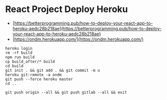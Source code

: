 # React Project Deploy Heroku
- [https://betterprogramming.pub/how-to-deploy-your-react-app-to-heroku-aedc28b218ae](https://betterprogramming.pub/how-to-deploy-your-react-app-to-heroku-aedc28b218ae)
- [https://ondm.herokuapp.com/](https://ondm.herokuapp.com/)
```nec
heroku login
rm -rf build
npm run build
cp build_after/* build
cd build
git init . && git add . && git commit -m u
heroku git:remote -a ondm
git push --force heroku master
cd ..

git push origin --all && git push gitlab --all && exit
```
